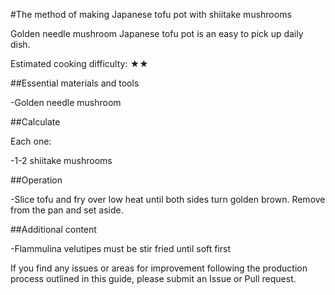 #The method of making Japanese tofu pot with shiitake mushrooms

Golden needle mushroom Japanese tofu pot is an easy to pick up daily dish.

Estimated cooking difficulty: ★★

##Essential materials and tools

-Golden needle mushroom

##Calculate

Each one:

-1-2 shiitake mushrooms

##Operation

-Slice tofu and fry over low heat until both sides turn golden brown. Remove from the pan and set aside.

##Additional content

-Flammulina velutipes must be stir fried until soft first

If you find any issues or areas for improvement following the production process outlined in this guide, please submit an Issue or Pull request.